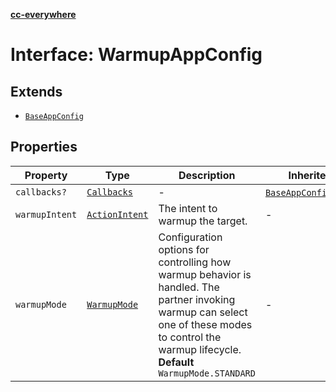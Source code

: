 [**cc-everywhere**](../../../../../../index.md)

<HorizontalLine />

# Interface: WarmupAppConfig

## Extends

- [`BaseAppConfig`](../../../design-config-types/interfaces/base-app-config.md)

## Properties

| Property | Type | Description | Inherited from |
| ------ | ------ | ------ | ------ |
| `callbacks?` | [`Callbacks`](../../../callbacks-types/interfaces/callbacks.md) | - | [`BaseAppConfig`](../../../design-config-types/interfaces/base-app-config.md).[`callbacks`](../../../design-config-types/interfaces/base-app-config.md#callbacks) |
| `warmupIntent` | [`ActionIntent`](../../../action-intent-types/type-aliases/action-intent.md) | The intent to warmup the target. | - |
| `warmupMode` | [`WarmupMode`](../../../app-config-types/enumerations/warmup-mode.md) | Configuration options for controlling how warmup behavior is handled. The partner invoking warmup can select one of these modes to control the warmup lifecycle. **Default** `WarmupMode.STANDARD` | - |
